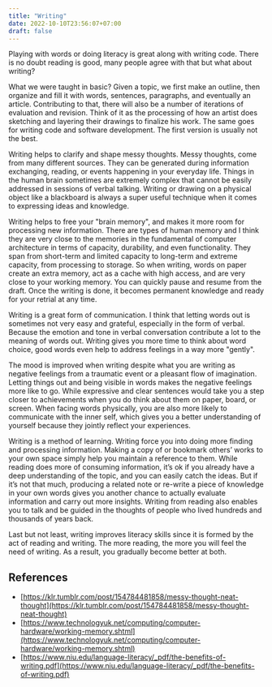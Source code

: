 ```yaml
---
title: "Writing"
date: 2022-10-10T23:56:07+07:00
draft: false
---
```


Playing with words or doing literacy is great along with writing code. There is no doubt reading is good, many people agree with that but what about writing?

What we were taught in basic? Given a topic, we first make an outline, then organize and fill it with words, sentences, paragraphs, and eventually an article. Contributing to that, there will also be a number of iterations of evaluation and revision. Think of it as the processing of how an artist does sketching and layering their drawings to finalize his work. The same goes for writing code and software development. The first version is usually not the best.

Writing helps to clarify and shape messy thoughts. Messy thoughts, come from many different sources. They can be generated during information exchanging, reading, or events happening in your everyday life. Things in the human brain sometimes are extremely complex that cannot be easily addressed in sessions of verbal talking. Writing or drawing on a physical object like a blackboard is always a super useful technique when it comes to expressing ideas and knowledge.

Writing helps to free your "brain memory", and makes it more room for processing new information. There are types of human memory and I think they are very close to the memories in the fundamental of computer architecture in terms of capacity, durability, and even functionality. They span from short-term and limited capacity to long-term and extreme capacity, from processing to storage. So when writing, words on paper create an extra memory, act as a cache with high access, and are very close to your working memory. You can quickly pause and resume from the draft. Once the writing is done, it becomes permanent knowledge and ready for your retrial at any time.

Writing is a great form of communication. I think that letting words out is sometimes not very easy and grateful, especially in the form of verbal. Because the emotion and tone in verbal conversation contribute a lot to the meaning of words out. Writing gives you more time to think about word choice, good words even help to address feelings in a way more "gently".

The mood is improved when writing despite what you are writing as negative feelings from a traumatic event or a pleasant flow of imagination. Letting things out and being visible in words makes the negative feelings more like to go. While expressive and clear sentences would take you a step closer to achievements when you do think about them on paper, board, or screen. When facing words physically, you are also more likely to communicate with the inner self, which gives you a better understanding of yourself because they jointly reflect your experiences.

Writing is a method of learning. Writing force you into doing more finding and processing information. Making a copy of or bookmark others’ works to your own space simply help you maintain a reference to them. While reading does more of consuming information, it’s ok if you already have a deep understanding of the topic, and you can easily catch the ideas. But if it’s not that much, producing a related note or re-write a piece of knowledge in your own words gives you another chance to actually evaluate information and carry out more insights. Writing from reading also enables you to talk and be guided in the thoughts of people who lived hundreds and thousands of years back.

Last but not least, writing improves literacy skills since it is formed by the act of reading and writing. The more reading, the more you will feel the need of writing. As a result, you gradually become better at both.

## References

- [https://klr.tumblr.com/post/154784481858/messy-thought-neat-thought](https://klr.tumblr.com/post/154784481858/messy-thought-neat-thought)
- [https://www.technologyuk.net/computing/computer-hardware/working-memory.shtml](https://www.technologyuk.net/computing/computer-hardware/working-memory.shtml)
- [https://www.niu.edu/language-literacy/_pdf/the-benefits-of-writing.pdf](https://www.niu.edu/language-literacy/_pdf/the-benefits-of-writing.pdf)
